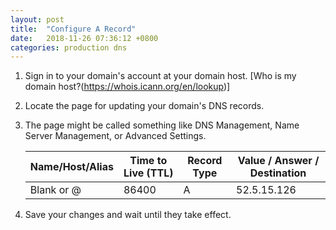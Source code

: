 ```yaml
---
layout: post
title:  "Configure A Record"
date:   2018-11-26 07:36:12 +0800
categories: production dns
---
```


 1. Sign in to your domain's account at your domain host. [Who is my domain host?(https://whois.icann.org/en/lookup)]
 1. Locate the page for updating your domain's DNS records.
 1. The page might be called something like DNS Management, Name Server Management, or Advanced Settings.

    Name/Host/Alias | Time to Live (TTL) | Record Type | Value / Answer / Destination
    --- | --- | --- | ---
    Blank or @ | 86400 | A | 52.5.15.126

 1. Save your changes and wait until they take effect.
